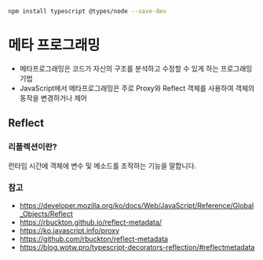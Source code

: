 ```bash
npm install typescript @types/node --save-dev
```

# 메타 프로그래밍

* 메타프로그래밍은 코드가 자신의 구조를 분석하고 수정할 수 있게 하는 프로그래밍 기법
* JavaScript에서 메타프로그래밍은 주로 Proxy와 Reflect 객체를 사용하여 객체의 동작을 변경하거나 제어





## Reflect

### 리플렉션이란?
런타임 시간에 객체에 변수 및 메소드를 조작하는 기능을 말합니다.

### 참고
* https://developer.mozilla.org/ko/docs/Web/JavaScript/Reference/Global_Objects/Reflect
* https://rbuckton.github.io/reflect-metadata/
* https://ko.javascript.info/proxy
* https://github.com/rbuckton/reflect-metadata
* https://blog.wotw.pro/typescript-decorators-reflection/#reflectmetadata